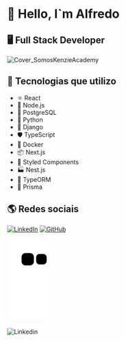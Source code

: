 # 👋 Hello, I`m Alfredo 

<h2>🖥️ Full Stack Developer</h2>

![Cover_SomosKenzieAcademy](https://user-images.githubusercontent.com/101817225/170341920-a3c10728-467b-4357-9428-0009b46e1af3.png)

<h2>🚀 Tecnologias que utilizo</h2>

<ul> 
    <li>⚛️ React</li>
    <li>🔧 Node.js</li>
    <li>🐘 PostgreSQL</li>
    <li>🐍 Python</li>
    <li>🐲 Django</li>
    <li>🛡️ TypeScript</li>
    <li>🐳 Docker</li>
    <li>📦 Next.js</li>
    <li>🎨 Styled Components</li>
    <li>🏭 Nest.js</li>
    <li>🔶 TypeORM</li>
    <li>🔷 Prisma</li>
</ul>

<h2>🌎 Redes sociais</h2>

[![LinkedIn](https://img.shields.io/badge/LinkedIn-0077B5?style=for-the-badge&logo=linkedin&logoColor=white)](https://www.linkedin.com/in/alfredopfneto/)
[![GitHub](https://img.shields.io/badge/GitHub-100000?style=for-the-badge&logo=github&logoColor=white)](https://github.com/alfredopfneto)

![Snake animation](https://github.com/rafaballerini/rafaballerini/blob/output/github-contribution-grid-snake.svg)

![Linkedin](https://user-images.githubusercontent.com/101817225/170341903-e0ef57e3-ad3b-4424-9156-12166981fd8e.png)
